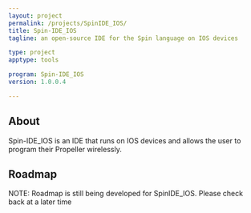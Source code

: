```yaml
---
layout: project
permalink: /projects/SpinIDE_IOS/
title: Spin-IDE_IOS
tagline: an open-source IDE for the Spin language on IOS devices

type: project
apptype: tools

program: Spin-IDE_IOS
version: 1.0.0.4

---
```


<div class="row">
    <div class="portfolio-item col-sm-8 col-md-8">
        <h2>About</h2>
        <p>Spin-IDE_IOS is an IDE that runs on IOS devices and allows the user to program their Propeller wirelessly.</p>
    </div>
</div>

<div class="row">
    <div class="portfolio-item col-sm-8 col-md-8">
        <h2>Roadmap</h2>
        <p>NOTE: Roadmap is still being developed for SpinIDE_IOS. Please check back at a later time</p>
    </div>
</div>